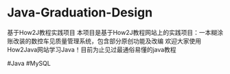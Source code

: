 # Java-Graduation-Design
基于How2J教程实践项目
本项目是基于How2J教程网站上的实践项目：一本糊涂账改装的数控车见质量管理系统，包含部分原创功能及改编
欢迎大家使用How2Java网站学习Java！目前为止见过最通俗易懂的java教程

#Java #MySQL
